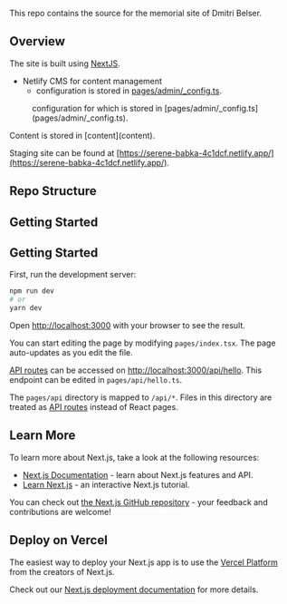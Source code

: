 This repo contains the source for the memorial site of Dmitri Belser.

## Overview

The site is built using [NextJS](https://nextjs.org/docs).

- Netlify CMS for content management
    - configuration is stored in [pages/admin/_config.ts](pages/admin/_config.ts).

<dl>
    <dt></dt>
<dd>configuration for which is stored in [pages/admin/_config.ts](pages/admin/_config.ts).  
</dd>
</dl>
Content is stored in [content](content).

Staging site can be found at [https://serene-babka-4c1dcf.netlify.app/](https://serene-babka-4c1dcf.netlify.app/).

## Repo Structure

## Getting Started

## Getting Started

First, run the development server:

```bash
npm run dev
# or
yarn dev
```

Open [http://localhost:3000](http://localhost:3000) with your browser to see the result.

You can start editing the page by modifying `pages/index.tsx`. The page auto-updates as you edit the file.

[API routes](https://nextjs.org/docs/api-routes/introduction) can be accessed
on [http://localhost:3000/api/hello](http://localhost:3000/api/hello). This endpoint can be edited
in `pages/api/hello.ts`.

The `pages/api` directory is mapped to `/api/*`. Files in this directory are treated
as [API routes](https://nextjs.org/docs/api-routes/introduction) instead of React pages.

## Learn More

To learn more about Next.js, take a look at the following resources:

- [Next.js Documentation](https://nextjs.org/docs) - learn about Next.js features and API.
- [Learn Next.js](https://nextjs.org/learn) - an interactive Next.js tutorial.

You can check out [the Next.js GitHub repository](https://github.com/vercel/next.js/) - your feedback and contributions
are welcome!

## Deploy on Vercel

The easiest way to deploy your Next.js app is to use
the [Vercel Platform](https://vercel.com/new?utm_medium=default-template&filter=next.js&utm_source=create-next-app&utm_campaign=create-next-app-readme)
from the creators of Next.js.

Check out our [Next.js deployment documentation](https://nextjs.org/docs/deployment) for more details.
